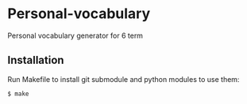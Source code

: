 # Personal-vocabulary
Personal vocabulary generator for 6 term

## Installation
Run Makefile to install git submodule and python modules to use them:
```console
$ make
```